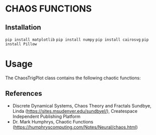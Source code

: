 # CHAOS FUNCTIONS
## Installation

`pip install matplotlib`
`pip install numpy`
`pip install cairosvg`
`pip install Pillow`

# Usage

The ChaosTrigPlot class contains the following chaotic functions: 



## References
- Discrete Dynamical Systems, Chaos Theory and Fractals
  Sundbye, Linda (https://sites.msudenver.edu/sundbyel/), Createspace Independent Publishing Platform
- Dr. Mark Humphrys, Chaotic Functions (https://humphryscomputing.com/Notes/Neural/chaos.html)
